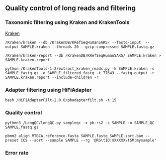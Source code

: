 ## Quality control of long reads and filtering



### Taxonomic filtering using Kraken and KrakenTools

[Kraken](https://ccb.jhu.edu/software/kraken/)

```
/Kraken/kraken --db /KrakenDB/KRefSeqHumanSARS/ --fastq-input  --output SAMPLE.kraken --threads 20 --gzip-compressed SAMPLE.fastq.gz
```

```
/Kraken/kraken-report --db /KrakenDB/KRefSeqHumanSARS/ SAMPLE.kraken > SAMPLE.kraken.report
```

```
python /KrakenTools-1.2/extract_kraken_reads.py -k SAMPLE.kraken -s SAMPLE.fastq.gz -o SAMPLE.filtered.fastq -t 77643 --fastq-output -r SAMPLE.kraken.report --include-children -r
```

### Adapter filtering using HiFiAdapter

```
bash /HiFiAdapterFilt-2.0.0/pbadapterfilt.sh -t 15
```

### Quality control
```
python3 /LongQC/longQC.py sampleqc -x pb-rs2 -s SAMPLE -o SAMPLE_QC SAMPLE.fastq.gz
```

```
pbmm2 align MTBCA_reference.fasta SAMPLE.fastq SAMPLE.sort.bam --preset CCS --sort --sample SAMPLE --rg '@RG\tID:mXXXXX\tSM:mysample'
```

### Error rate

```
```
